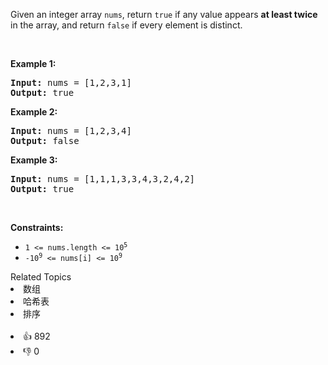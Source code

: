 <p>Given an integer array <code>nums</code>, return <code>true</code> if any value appears <strong>at least twice</strong> in the array, and return <code>false</code> if every element is distinct.</p>

<p>&nbsp;</p> 
<p><strong class="example">Example 1:</strong></p> 
<pre><strong>Input:</strong> nums = [1,2,3,1]
<strong>Output:</strong> true
</pre>
<p><strong class="example">Example 2:</strong></p> 
<pre><strong>Input:</strong> nums = [1,2,3,4]
<strong>Output:</strong> false
</pre>
<p><strong class="example">Example 3:</strong></p> 
<pre><strong>Input:</strong> nums = [1,1,1,3,3,4,3,2,4,2]
<strong>Output:</strong> true
</pre> 
<p>&nbsp;</p> 
<p><strong>Constraints:</strong></p>

<ul> 
 <li><code>1 &lt;= nums.length &lt;= 10<sup>5</sup></code></li> 
 <li><code>-10<sup>9</sup> &lt;= nums[i] &lt;= 10<sup>9</sup></code></li> 
</ul>

<div><div>Related Topics</div><div><li>数组</li><li>哈希表</li><li>排序</li></div></div><br><div><li>👍 892</li><li>👎 0</li></div>